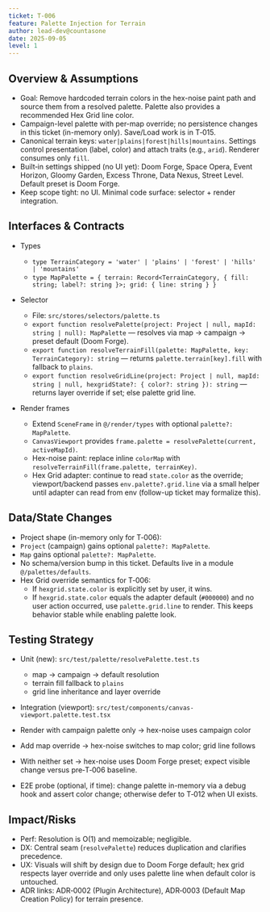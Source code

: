```yaml
---
ticket: T-006
feature: Palette Injection for Terrain
author: lead-dev@countasone
date: 2025-09-05
level: 1
---
```


## Overview & Assumptions

- Goal: Remove hardcoded terrain colors in the hex-noise paint path and source them from a resolved palette. Palette also provides a recommended Hex Grid line color.
- Campaign-level palette with per-map override; no persistence changes in this ticket (in-memory only). Save/Load work is in T‑015.
- Canonical terrain keys: `water|plains|forest|hills|mountains`. Settings control presentation (label, color) and attach traits (e.g., `arid`). Renderer consumes only `fill`.
- Built‑in settings shipped (no UI yet): Doom Forge, Space Opera, Event Horizon, Gloomy Garden, Excess Throne, Data Nexus, Street Level. Default preset is Doom Forge.
- Keep scope tight: no UI. Minimal code surface: selector + render integration.

## Interfaces & Contracts

- Types
  - `type TerrainCategory = 'water' | 'plains' | 'forest' | 'hills' | 'mountains'`
  - `type MapPalette = { terrain: Record<TerrainCategory, { fill: string; label?: string }>; grid: { line: string } }`

- Selector
  - File: `src/stores/selectors/palette.ts`
  - `export function resolvePalette(project: Project | null, mapId: string | null): MapPalette` — resolves via map → campaign → preset default (Doom Forge).
  - `export function resolveTerrainFill(palette: MapPalette, key: TerrainCategory): string` — returns `palette.terrain[key].fill` with fallback to `plains`.
  - `export function resolveGridLine(project: Project | null, mapId: string | null, hexgridState?: { color?: string }): string` — returns layer override if set; else palette grid line.

- Render frames
  - Extend `SceneFrame` in `@/render/types` with optional `palette?: MapPalette`.
  - `CanvasViewport` provides `frame.palette = resolvePalette(current, activeMapId)`.
  - Hex-noise paint: replace inline `colorMap` with `resolveTerrainFill(frame.palette, terrainKey)`.
  - Hex Grid adapter: continue to read `state.color` as the override; viewport/backend passes `env.palette?.grid.line` via a small helper until adapter can read from env (follow-up ticket may formalize this).

## Data/State Changes

- Project shape (in-memory only for T‑006):
- `Project` (campaign) gains optional `palette?: MapPalette`.
- `Map` gains optional `palette?: MapPalette`.
- No schema/version bump in this ticket. Defaults live in a module `@/palettes/defaults`.
- Hex Grid override semantics for T‑006:
  - If `hexgrid.state.color` is explicitly set by user, it wins.
  - If `hexgrid.state.color` equals the adapter default (`#000000`) and no user action occurred, use `palette.grid.line` to render. This keeps behavior stable while enabling palette look.

## Testing Strategy

- Unit (new): `src/test/palette/resolvePalette.test.ts`
  - map → campaign → default resolution
  - terrain fill fallback to `plains`
  - grid line inheritance and layer override

- Integration (viewport): `src/test/components/canvas-viewport.palette.test.tsx`
- Render with campaign palette only → hex-noise uses campaign color
- Add map override → hex-noise switches to map color; grid line follows
- With neither set → hex-noise uses Doom Forge preset; expect visible change versus pre‑T‑006 baseline.

- E2E probe (optional, if time): change palette in-memory via a debug hook and assert color change; otherwise defer to T‑012 when UI exists.

## Impact/Risks

- Perf: Resolution is O(1) and memoizable; negligible.
- DX: Central seam (`resolvePalette`) reduces duplication and clarifies precedence.
- UX: Visuals will shift by design due to Doom Forge default; hex grid respects layer override and only uses palette line when default color is untouched.
- ADR links: ADR‑0002 (Plugin Architecture), ADR‑0003 (Default Map Creation Policy) for terrain presence.
